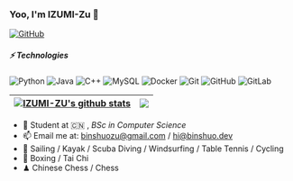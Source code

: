 ### Yoo, I'm IZUMI-Zu 👋

[![GitHub](https://img.shields.io/badge/dynamic/json?logo=github&label=GitHub&labelColor=495867&color=495867&query=%24.data.totalSubs&url=https%3A%2F%2Fapi.spencerwoo.com%2Fsubstats%2F%3Fsource%3Dgithub%26queryKey%3Dhayschan&style=flat-square)](https://github.com/IZUMI-Zu)

##### ⚡ Technologies

![Python](https://img.shields.io/badge/-Python-black?style=flat-square&logo=Python)
![Java](https://img.shields.io/badge/-java-E34A86?style=flat-square&logo=java)
![C++](https://img.shields.io/badge/-C++-00599C?style=flat-square&logo=c)
![MySQL](https://img.shields.io/badge/-MySQL-black?style=flat-square&logo=mysql)
![Docker](https://img.shields.io/badge/-Docker-black?style=flat-square&logo=docker)
![Git](https://img.shields.io/badge/-Git-black?style=flat-square&logo=git)
![GitHub](https://img.shields.io/badge/-GitHub-181717?style=flat-square&logo=github)
![GitLab](https://img.shields.io/badge/-GitLab-FCA121?style=flat-square&logo=gitlab)


| <a href="https://github.com/anuraghazra/github-readme-stats"><img align="center" src="https://github-readme-stats-tawny-nine-40.vercel.app/api?username=IZUMI-ZU&show_icons=true&count_private=true&include_all_commits=false&theme=buefy&hide_border=true" alt="IZUMI-ZU's github stats" /></a> | <a href="https://github.com/anuraghazra/github-readme-stats"><img align="center" src="https://github-readme-stats.vercel.app/api/top-langs/?username=IZUMI-ZU&layout=compact&theme=buefy&hide_border=true" /></a> |
| :----------------------------------------------------------- | ------------------------------------------------------------ |

- 🍻 Student at 🇨🇳 , _BSc in Computer Science_
- 📫 Email me at: binshuozu@gmail.com / hi@binshuo.dev
- 🏃 Sailing / Kayak / Scuba Diving / Windsurfing / Table Tennis / Cycling
- 🥋 Boxing / Tai Chi
- ♟ Chinese Chess / Chess 


